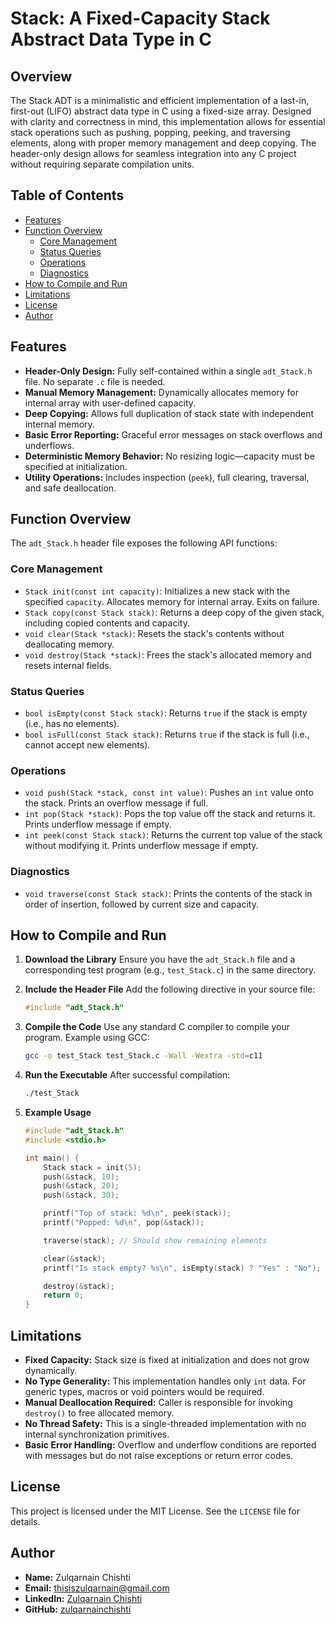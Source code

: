 # Stack: A Fixed-Capacity Stack Abstract Data Type in C

## Overview

The Stack ADT is a minimalistic and efficient implementation of a last-in, first-out (LIFO) abstract data type in C using a fixed-size array. Designed with clarity and correctness in mind, this implementation allows for essential stack operations such as pushing, popping, peeking, and traversing elements, along with proper memory management and deep copying. The header-only design allows for seamless integration into any C project without requiring separate compilation units.

## Table of Contents

- [Features](#features)
- [Function Overview](#function-overview)
  - [Core Management](#core-management)
  - [Status Queries](#status-queries)
  - [Operations](#operations)
  - [Diagnostics](#diagnostics)
- [How to Compile and Run](#how-to-compile-and-run)
- [Limitations](#limitations)
- [License](#license)
- [Author](#author)

## Features

- **Header-Only Design:** Fully self-contained within a single `adt_Stack.h` file. No separate `.c` file is needed.
- **Manual Memory Management:** Dynamically allocates memory for internal array with user-defined capacity.
- **Deep Copying:** Allows full duplication of stack state with independent internal memory.
- **Basic Error Reporting:** Graceful error messages on stack overflows and underflows.
- **Deterministic Memory Behavior:** No resizing logic—capacity must be specified at initialization.
- **Utility Operations:** Includes inspection (`peek`), full clearing, traversal, and safe deallocation.

## Function Overview

The `adt_Stack.h` header file exposes the following API functions:

### Core Management

- `Stack init(const int capacity)`: Initializes a new stack with the specified `capacity`. Allocates memory for internal array. Exits on failure.
- `Stack copy(const Stack stack)`: Returns a deep copy of the given stack, including copied contents and capacity.
- `void clear(Stack *stack)`: Resets the stack's contents without deallocating memory.
- `void destroy(Stack *stack)`: Frees the stack's allocated memory and resets internal fields.

### Status Queries

- `bool isEmpty(const Stack stack)`: Returns `true` if the stack is empty (i.e., has no elements).
- `bool isFull(const Stack stack)`: Returns `true` if the stack is full (i.e., cannot accept new elements).

### Operations

- `void push(Stack *stack, const int value)`: Pushes an `int` value onto the stack. Prints an overflow message if full.
- `int pop(Stack *stack)`: Pops the top value off the stack and returns it. Prints underflow message if empty.
- `int peek(const Stack stack)`: Returns the current top value of the stack without modifying it. Prints underflow message if empty.

### Diagnostics

- `void traverse(const Stack stack)`: Prints the contents of the stack in order of insertion, followed by current size and capacity.

## How to Compile and Run

1. **Download the Library**
   Ensure you have the `adt_Stack.h` file and a corresponding test program (e.g., `test_Stack.c`) in the same directory.

2. **Include the Header File**
   Add the following directive in your source file:

   ```c
   #include "adt_Stack.h"
   ```

3. **Compile the Code**
   Use any standard C compiler to compile your program. Example using GCC:

   ```bash
   gcc -o test_Stack test_Stack.c -Wall -Wextra -std=c11
   ```

4. **Run the Executable**
   After successful compilation:

   ```bash
   ./test_Stack
   ```

5. **Example Usage**

   ```c
   #include "adt_Stack.h"
   #include <stdio.h>

   int main() {
       Stack stack = init(5);
       push(&stack, 10);
       push(&stack, 20);
       push(&stack, 30);

       printf("Top of stack: %d\n", peek(stack));
       printf("Popped: %d\n", pop(&stack));

       traverse(stack); // Should show remaining elements

       clear(&stack);
       printf("Is stack empty? %s\n", isEmpty(stack) ? "Yes" : "No");

       destroy(&stack);
       return 0;
   }
   ```

## Limitations

- **Fixed Capacity:** Stack size is fixed at initialization and does not grow dynamically.
- **No Type Generality:** This implementation handles only `int` data. For generic types, macros or void pointers would be required.
- **Manual Deallocation Required:** Caller is responsible for invoking `destroy()` to free allocated memory.
- **No Thread Safety:** This is a single-threaded implementation with no internal synchronization primitives.
- **Basic Error Handling:** Overflow and underflow conditions are reported with messages but do not raise exceptions or return error codes.

## License

This project is licensed under the MIT License. See the `LICENSE` file for details.

## Author

- **Name:** Zulqarnain Chishti
- **Email:** [thisiszulqarnain@gmail.com](mailto:thisiszulqarnain@gmail.com)
- **LinkedIn:** [Zulqarnain Chishti](https://www.linkedin.com/in/zulqarnain-chishti-6731732a1/)
- **GitHub:** [zulqarnainchishti](https://github.com/zulqarnainchishti)

